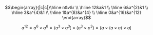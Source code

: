$$\begin{array}{|c|c|}\hline 
n&v&r \\ \hline
12&a&1 \\ \hline
6&a^{2}&1 \\ \hline
3&a^{4}&1 \\ \hline
1&a^{8}&a^{4} \\ \hline
0&a^{16}&a^{12}
\end{array}$$

$$a^{12} = a^{6} \times a^{6} = (a^{3} \times a^{3}) \times (a^{3} \times a^{3}) = (a\times(a \times a) \times a )$$